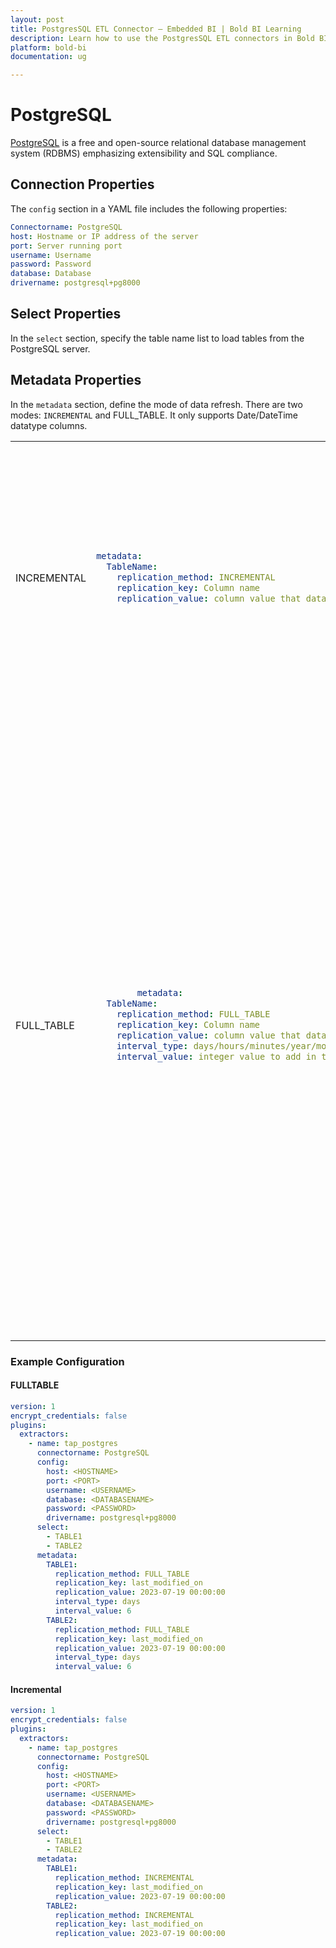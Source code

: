 ```yaml
---
layout: post
title: PostgresSQL ETL Connector – Embedded BI | Bold BI Learning
description: Learn how to use the PostgresSQL ETL connectors in Bold BI Enterprise Edition. Discover simple steps to integrate data smoothly and make the most of your analytics.
platform: bold-bi
documentation: ug

---
```

# PostgreSQL

[PostgreSQL](https://www.postgresql.org/) is a free and open-source relational database management system (RDBMS) emphasizing extensibility and SQL compliance.


## Connection Properties

The `config` section in a YAML file includes the following properties:

```yaml
Connectorname: PostgreSQL
host: Hostname or IP address of the server
port: Server running port
username: Username
password: Password
database: Database
drivername: postgresql+pg8000
```

## Select Properties

In the `select` section, specify the table name list to load tables from the PostgreSQL server.

## Metadata Properties

In the `metadata` section, define the mode of data refresh. There are two modes: `INCREMENTAL` and FULL_TABLE. It only supports Date/DateTime datatype columns.

<table>
    <tr>
        <td></td>
        <td></td>
        <td></td>
    </tr>
    <tr>
        <td>INCREMENTAL</td>
        <td>

```yaml
metadata:
  TableName:
    replication_method: INCREMENTAL
    replication_key: Column name
    replication_value: column value that data starts from
```
</td>
        <td>This mode retrieves data from the date column specified in the replication key starting from the date indicated in the replication value. Once scheduled, the replication value is automatically updated with the imported data.</td>
    </tr>
    <tr>
        <td>FULL_TABLE</td>
        <td>

```yaml
        metadata:
  TableName:
    replication_method: FULL_TABLE
    replication_key: Column name
    replication_value: column value that data starts from
    interval_type: days/hours/minutes/year/month
    interval_value: integer value to add in the interval type

```
</td>
        <td>This mode fetches data from the date column specified in the replication key starting from the date specified in the replication value. Once scheduled, the replication value is updated according to the interval_type and interval_value from the imported data. For example, if the interval_type is set to 'year' and the interval_value is set to '1', the first schedule will fetch records from January 1, 2000 to December 31, 2000. In the next schedule, it will fetch records from January 1, 2001 to December 31, 2001, and so on.</td>
    </tr>
</table>

### Example Configuration
#### FULLTABLE

```yaml
version: 1
encrypt_credentials: false
plugins:
  extractors:
    - name: tap_postgres
      connectorname: PostgreSQL
      config:
        host: <HOSTNAME>
        port: <PORT>
        username: <USERNAME>
        database: <DATABASENAME>
        password: <PASSWORD>
        drivername: postgresql+pg8000
      select:
        - TABLE1
        - TABLE2
      metadata:
        TABLE1:
          replication_method: FULL_TABLE
          replication_key: last_modified_on
          replication_value: 2023-07-19 00:00:00
          interval_type: days
          interval_value: 6
        TABLE2:
          replication_method: FULL_TABLE
          replication_key: last_modified_on
          replication_value: 2023-07-19 00:00:00
          interval_type: days
          interval_value: 6
```

#### Incremental

```yaml
version: 1
encrypt_credentials: false
plugins:
  extractors:
    - name: tap_postgres
      connectorname: PostgreSQL
      config:
        host: <HOSTNAME>
        port: <PORT>
        username: <USERNAME>
        database: <DATABASENAME>
        password: <PASSWORD>
        drivername: postgresql+pg8000
      select:
        - TABLE1
        - TABLE2
      metadata:
        TABLE1:
          replication_method: INCREMENTAL
          replication_key: last_modified_on
          replication_value: 2023-07-19 00:00:00
        TABLE2:
          replication_method: INCREMENTAL
          replication_key: last_modified_on
          replication_value: 2023-07-19 00:00:00
```



